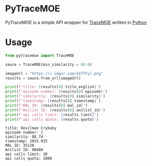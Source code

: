# PyTraceMOE

PyTraceMOE is a simple API wrapper for [TraceMOE](https://trace.moe) written in [Python](https://python.org)

# Usage

```python
from pytracemoe import TraceMOE

sauce = TraceMOE(min_similarity = 60.0)

imageUrl = "https://i.imgur.com/ZeTTFyl.png"
results = sauce.from_url(imageUrl)

print(f'title: {results[0].title_english}')
print(f'episode number: {results[0].episode}')
print(f'similarity: {results[0].similarity}')
print(f'timestamp: {results[0].timestamp}')
print(f'MAL ID: {results[0].mal_id}')
print(f'Anilist ID: {results[0].anilist_id}')
print(f'api calls limit: {results.limit}')
print(f'api calls quota: {results.quota}')
```
```
title: Devilman Crybaby
episode number: 2
similarity: 88.74
timestamp: 1015.915
MAL ID: 35120
Anilist ID: 98460
api calls limit: 10
api calls quota: 1000
```

